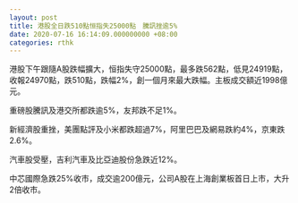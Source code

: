 ```yaml
---
layout: post
title: 港股全日跌510點恒指失25000點　騰訊挫逾5%
date: 2020-07-16 16:14:09.000000000 +08:00
categories: rthk
---
```


港股下午跟隨A股跌幅擴大，恒指失守25000點，最多跌562點，低見24919點，收報24970點，跌510點，跌幅2%，創一個月來最大跌幅。主板成交額近1998億元。

重磅股騰訊及港交所都跌逾5%，友邦跌不足1%。

新經濟股重挫，美團點評及小米都跌超過7%，阿里巴巴及網易跌約4%，京東跌2.6%。

汽車股受壓，吉利汽車及比亞迪股份急跌近12%。

中芯國際急跌25%收市，成交逾200億元，公司A股在上海創業板首日上市，大升2倍收市。
